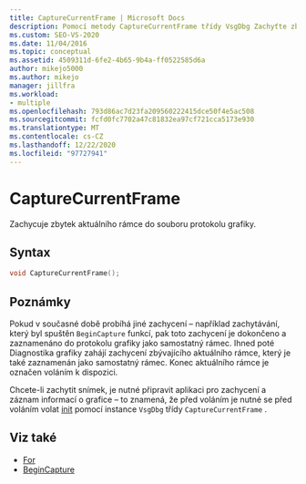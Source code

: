 ```yaml
---
title: CaptureCurrentFrame | Microsoft Docs
description: Pomocí metody CaptureCurrentFrame třídy VsgDbg Zachyťte zbytek aktuálního rámce do souboru protokolu grafiky.
ms.custom: SEO-VS-2020
ms.date: 11/04/2016
ms.topic: conceptual
ms.assetid: 4509311d-6fe2-4b65-9b4a-ff0522585d6a
author: mikejo5000
ms.author: mikejo
manager: jillfra
ms.workload:
- multiple
ms.openlocfilehash: 793d86ac7d23fa209560222415dce50f4e5ac508
ms.sourcegitcommit: fcfd0fc7702a47c81832ea97cf721cca5173e930
ms.translationtype: MT
ms.contentlocale: cs-CZ
ms.lasthandoff: 12/22/2020
ms.locfileid: "97727941"
---
```

# <a name="capturecurrentframe"></a>CaptureCurrentFrame
Zachycuje zbytek aktuálního rámce do souboru protokolu grafiky.

## <a name="syntax"></a>Syntax

```C++
void CaptureCurrentFrame();
```

## <a name="remarks"></a>Poznámky
 Pokud v současné době probíhá jiné zachycení – například zachytávání, který byl spuštěn `BeginCapture` funkcí, pak toto zachycení je dokončeno a zaznamenáno do protokolu grafiky jako samostatný rámec. Ihned poté Diagnostika grafiky zahájí zachycení zbývajícího aktuálního rámce, který je také zaznamenán jako samostatný rámec. Konec aktuálního rámce je označen voláním k dispozici.

 Chcete-li zachytit snímek, je nutné připravit aplikaci pro zachycení a záznam informací o grafice – to znamená, že před voláním je nutné se před voláním volat [init](init.md) pomocí instance `VsgDbg` třídy `CaptureCurrentFrame` .

## <a name="see-also"></a>Viz také
- [For](init.md)
- [BeginCapture](begincapture.md)